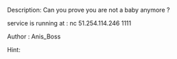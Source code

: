 Description:
Can you prove you are not a baby anymore ?

service is running at : nc 51.254.114.246 1111

Author : Anis_Boss

Hint:
